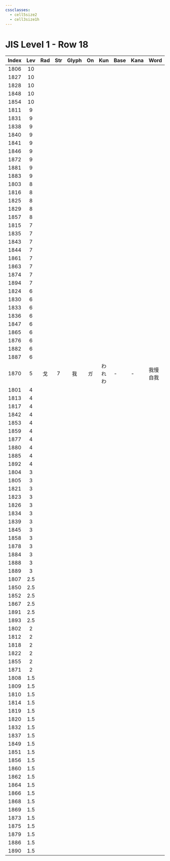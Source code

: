 ```yaml
---
cssclasses:
  - cell5size2
  - cell3size1h
---
```


# JIS Level 1 - Row 18

| Index | Lev | Rad | Str | Glyph | On  |   Kun   | Base | Kana | Word     | Reading   |
| :---: | :-: | :-: | :-: | :---: | :-: | :-----: | :--- | :--- | :------- | :-------- |
| 1806  | 10  |     |     |       |     |         |      |      |          |           |
| 1827  | 10  |     |     |       |     |         |      |      |          |           |
| 1828  | 10  |     |     |       |     |         |      |      |          |           |
| 1848  | 10  |     |     |       |     |         |      |      |          |           |
| 1854  | 10  |     |     |       |     |         |      |      |          |           |
| 1811  |  9  |     |     |       |     |         |      |      |          |           |
| 1831  |  9  |     |     |       |     |         |      |      |          |           |
| 1838  |  9  |     |     |       |     |         |      |      |          |           |
| 1840  |  9  |     |     |       |     |         |      |      |          |           |
| 1841  |  9  |     |     |       |     |         |      |      |          |           |
| 1846  |  9  |     |     |       |     |         |      |      |          |           |
| 1872  |  9  |     |     |       |     |         |      |      |          |           |
| 1881  |  9  |     |     |       |     |         |      |      |          |           |
| 1883  |  9  |     |     |       |     |         |      |      |          |           |
| 1803  |  8  |     |     |       |     |         |      |      |          |           |
| 1816  |  8  |     |     |       |     |         |      |      |          |           |
| 1825  |  8  |     |     |       |     |         |      |      |          |           |
| 1829  |  8  |     |     |       |     |         |      |      |          |           |
| 1857  |  8  |     |     |       |     |         |      |      |          |           |
| 1815  |  7  |     |     |       |     |         |      |      |          |           |
| 1835  |  7  |     |     |       |     |         |      |      |          |           |
| 1843  |  7  |     |     |       |     |         |      |      |          |           |
| 1844  |  7  |     |     |       |     |         |      |      |          |           |
| 1861  |  7  |     |     |       |     |         |      |      |          |           |
| 1863  |  7  |     |     |       |     |         |      |      |          |           |
| 1874  |  7  |     |     |       |     |         |      |      |          |           |
| 1894  |  7  |     |     |       |     |         |      |      |          |           |
| 1824  |  6  |     |     |       |     |         |      |      |          |           |
| 1830  |  6  |     |     |       |     |         |      |      |          |           |
| 1833  |  6  |     |     |       |     |         |      |      |          |           |
| 1836  |  6  |     |     |       |     |         |      |      |          |           |
| 1847  |  6  |     |     |       |     |         |      |      |          |           |
| 1865  |  6  |     |     |       |     |         |      |      |          |           |
| 1876  |  6  |     |     |       |     |         |      |      |          |           |
| 1882  |  6  |     |     |       |     |         |      |      |          |           |
| 1887  |  6  |     |     |       |     |         |      |      |          |           |
| 1870  |  5  |  戈  |  7  |   我   |  ガ  | われ<br>わ | -    | -    | 我慢<br>自我 | がまん<br>じが |
| 1801  |  4  |     |     |       |     |         |      |      |          |           |
| 1813  |  4  |     |     |       |     |         |      |      |          |           |
| 1817  |  4  |     |     |       |     |         |      |      |          |           |
| 1842  |  4  |     |     |       |     |         |      |      |          |           |
| 1853  |  4  |     |     |       |     |         |      |      |          |           |
| 1859  |  4  |     |     |       |     |         |      |      |          |           |
| 1877  |  4  |     |     |       |     |         |      |      |          |           |
| 1880  |  4  |     |     |       |     |         |      |      |          |           |
| 1885  |  4  |     |     |       |     |         |      |      |          |           |
| 1892  |  4  |     |     |       |     |         |      |      |          |           |
| 1804  |  3  |     |     |       |     |         |      |      |          |           |
| 1805  |  3  |     |     |       |     |         |      |      |          |           |
| 1821  |  3  |     |     |       |     |         |      |      |          |           |
| 1823  |  3  |     |     |       |     |         |      |      |          |           |
| 1826  |  3  |     |     |       |     |         |      |      |          |           |
| 1834  |  3  |     |     |       |     |         |      |      |          |           |
| 1839  |  3  |     |     |       |     |         |      |      |          |           |
| 1845  |  3  |     |     |       |     |         |      |      |          |           |
| 1858  |  3  |     |     |       |     |         |      |      |          |           |
| 1878  |  3  |     |     |       |     |         |      |      |          |           |
| 1884  |  3  |     |     |       |     |         |      |      |          |           |
| 1888  |  3  |     |     |       |     |         |      |      |          |           |
| 1889  |  3  |     |     |       |     |         |      |      |          |           |
| 1807  | 2.5 |     |     |       |     |         |      |      |          |           |
| 1850  | 2.5 |     |     |       |     |         |      |      |          |           |
| 1852  | 2.5 |     |     |       |     |         |      |      |          |           |
| 1867  | 2.5 |     |     |       |     |         |      |      |          |           |
| 1891  | 2.5 |     |     |       |     |         |      |      |          |           |
| 1893  | 2.5 |     |     |       |     |         |      |      |          |           |
| 1802  |  2  |     |     |       |     |         |      |      |          |           |
| 1812  |  2  |     |     |       |     |         |      |      |          |           |
| 1818  |  2  |     |     |       |     |         |      |      |          |           |
| 1822  |  2  |     |     |       |     |         |      |      |          |           |
| 1855  |  2  |     |     |       |     |         |      |      |          |           |
| 1871  |  2  |     |     |       |     |         |      |      |          |           |
| 1808  | 1.5 |     |     |       |     |         |      |      |          |           |
| 1809  | 1.5 |     |     |       |     |         |      |      |          |           |
| 1810  | 1.5 |     |     |       |     |         |      |      |          |           |
| 1814  | 1.5 |     |     |       |     |         |      |      |          |           |
| 1819  | 1.5 |     |     |       |     |         |      |      |          |           |
| 1820  | 1.5 |     |     |       |     |         |      |      |          |           |
| 1832  | 1.5 |     |     |       |     |         |      |      |          |           |
| 1837  | 1.5 |     |     |       |     |         |      |      |          |           |
| 1849  | 1.5 |     |     |       |     |         |      |      |          |           |
| 1851  | 1.5 |     |     |       |     |         |      |      |          |           |
| 1856  | 1.5 |     |     |       |     |         |      |      |          |           |
| 1860  | 1.5 |     |     |       |     |         |      |      |          |           |
| 1862  | 1.5 |     |     |       |     |         |      |      |          |           |
| 1864  | 1.5 |     |     |       |     |         |      |      |          |           |
| 1866  | 1.5 |     |     |       |     |         |      |      |          |           |
| 1868  | 1.5 |     |     |       |     |         |      |      |          |           |
| 1869  | 1.5 |     |     |       |     |         |      |      |          |           |
| 1873  | 1.5 |     |     |       |     |         |      |      |          |           |
| 1875  | 1.5 |     |     |       |     |         |      |      |          |           |
| 1879  | 1.5 |     |     |       |     |         |      |      |          |           |
| 1886  | 1.5 |     |     |       |     |         |      |      |          |           |
| 1890  | 1.5 |     |     |       |     |         |      |      |          |           |
